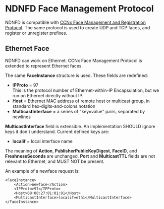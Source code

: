 # NDNFD Face Management Protocol

NDNFD is compatible with [CCNx Face Management and Registration Protocol](http://www.ccnx.org/releases/latest/doc/technical/Registration.html). The same protocol is used to create UDP and TCP faces, and register or unregister prefixes.

## Ethernet Face

NDNFD can work on Ethernet. CCNx Face Management Protocol is extended to represent Ethernet faces.

The same **FaceInstance** structure is used. These fields are redefined:

* **IPProto** = 97  
  This is the protocol number of Ethernet-within-IP Encapsulation, but we run on Ethernet directly without IP.
* **Host** = Ethernet MAC address of remote host or multicast group, in standard hex-digits-and-colons notation
* **MulticastInterface** = a series of "key=value" pairs, separated by newlines  

**MulticastInterface** field is extensible. An implementation SHOULD ignore keys it don't understand. Current defined keys are:

* **localif** = local interface name

The meaning of **Action**, **PublisherPublicKeyDigest**, **FaceID**, and **FreshnessSeconds** are unchanged. **Port** and **MulticastTTL** fields are not relevant to Ethernet, and MUST NOT be present. 

An example of a newface request is:

	<FaceInstance>
		<Action>newface</Action>
		<IPProto>97</IPProto>
		<Host>08:00:27:01:01:01</Host>
		<MulticastInterface>localif=eth1</MulticastInterface>
	</FaceInstance>

